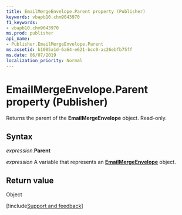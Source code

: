 ```yaml
---
title: EmailMergeEnvelope.Parent property (Publisher)
keywords: vbapb10.chm9043970
f1_keywords:
- vbapb10.chm9043970
ms.prod: publisher
api_name:
- Publisher.EmailMergeEnvelope.Parent
ms.assetid: b1005a1d-6a64-e621-bcc0-ac26ebfb75ff
ms.date: 06/07/2019
localization_priority: Normal
---
```



# EmailMergeEnvelope.Parent property (Publisher)

Returns the parent of the **EmailMergeEnvelope** object. Read-only.


## Syntax

_expression_.**Parent**

_expression_ A variable that represents an **[EmailMergeEnvelope](Publisher.EmailMergeEnvelope.md)** object.


## Return value

Object



[!include[Support and feedback](~/includes/feedback-boilerplate.md)]